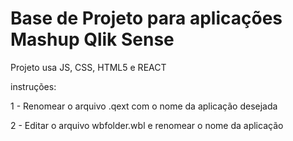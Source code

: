 <h1>Base de Projeto para aplicações Mashup Qlik Sense</h1>

<p>Projeto usa JS, CSS, HTML5 e REACT</p>

instruções:

1 - Renomear o arquivo .qext com o nome da aplicação desejada

2  - Editar o arquivo wbfolder.wbl e renomear o nome da aplicação
